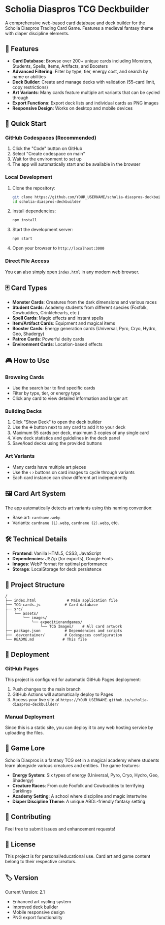 # Scholia Diaspros TCG Deckbuilder

A comprehensive web-based card database and deck builder for the Scholia Diaspros Trading Card Game. Features a medieval fantasy theme with diaper discipline elements.

## 🎴 Features

- **Card Database**: Browse over 200+ unique cards including Monsters, Students, Spells, Items, Artifacts, and Boosters
- **Advanced Filtering**: Filter by type, tier, energy cost, and search by name or abilities
- **Deck Builder**: Create and manage decks with validation (55-card limit, copy restrictions)
- **Art Variants**: Many cards feature multiple art variants that can be cycled through
- **Export Functions**: Export deck lists and individual cards as PNG images
- **Responsive Design**: Works on desktop and mobile devices

## 🚀 Quick Start

### GitHub Codespaces (Recommended)
1. Click the "Code" button on GitHub
2. Select "Create codespace on main"
3. Wait for the environment to set up
4. The app will automatically start and be available in the browser

### Local Development
1. Clone the repository:
   ```bash
   git clone https://github.com/YOUR_USERNAME/scholia-diaspros-deckbuilder.git
   cd scholia-diaspros-deckbuilder
   ```

2. Install dependencies:
   ```bash
   npm install
   ```

3. Start the development server:
   ```bash
   npm start
   ```

4. Open your browser to `http://localhost:3000`

### Direct File Access
You can also simply open `index.html` in any modern web browser.

## 🃏 Card Types

- **Monster Cards**: Creatures from the dark dimensions and various races
- **Student Cards**: Academy students from different species (Foxfolk, Cowbuddies, Crinklehearts, etc.)
- **Spell Cards**: Magic effects and instant spells
- **Item/Artifact Cards**: Equipment and magical items
- **Booster Cards**: Energy generation cards (Universal, Pyro, Cryo, Hydro, Geo, Shadergy)
- **Patron Cards**: Powerful deity cards
- **Environment Cards**: Location-based effects

## 🎮 How to Use

### Browsing Cards
- Use the search bar to find specific cards
- Filter by type, tier, or energy type
- Click any card to view detailed information and larger art

### Building Decks
1. Click "Show Deck" to open the deck builder
2. Use the ➕ button next to any card to add it to your deck
3. Maximum 55 cards per deck, maximum 3 copies of any single card
4. View deck statistics and guidelines in the deck panel
5. Save/load decks using the provided buttons

### Art Variants
- Many cards have multiple art pieces
- Use the ‹ › buttons on card images to cycle through variants
- Each card instance can show different art independently

## 🖼️ Card Art System

The app automatically detects art variants using this naming convention:
- Base art: `cardname.webp`
- Variants: `cardname (1).webp`, `cardname (2).webp`, etc.

## 🛠️ Technical Details

- **Frontend**: Vanilla HTML5, CSS3, JavaScript
- **Dependencies**: JSZip (for exports), Google Fonts
- **Images**: WebP format for optimal performance
- **Storage**: LocalStorage for deck persistence

## 📁 Project Structure

```
/
├── index.html              # Main application file
├── TCG-cards.js           # Card database
├── src/
│   └── assets/
│       └── images/
│           └── expeditionandgames/
│               └── TCG Images/    # All card artwork
├── package.json           # Dependencies and scripts
├── .devcontainer/         # Codespaces configuration
└── README.md             # This file
```

## 🚀 Deployment

### GitHub Pages
This project is configured for automatic GitHub Pages deployment:
1. Push changes to the main branch
2. GitHub Actions will automatically deploy to Pages
3. Access your live site at `https://YOUR_USERNAME.github.io/scholia-diaspros-deckbuilder/`

### Manual Deployment
Since this is a static site, you can deploy it to any web hosting service by uploading the files.

## 🎨 Game Lore

Scholia Diaspros is a fantasy TCG set in a magical academy where students learn alongside various creatures and entities. The game features:

- **Energy System**: Six types of energy (Universal, Pyro, Cryo, Hydro, Geo, Shadergy)
- **Creature Races**: From cute Foxfolk and Cowbuddies to terrifying Darklings
- **Academy Setting**: A school where discipline and magic intertwine
- **Diaper Discipline Theme**: A unique ABDL-friendly fantasy setting

## 🤝 Contributing

Feel free to submit issues and enhancement requests!

## 📜 License

This project is for personal/educational use. Card art and game content belong to their respective creators.

## 🏷️ Version

Current Version: 2.1
- Enhanced art cycling system
- Improved deck builder
- Mobile responsive design
- PNG export functionality
